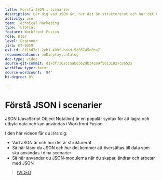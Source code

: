 ```yaml
---
title: Förstå JSON i scenarier
description: Lär dig vad JSON är, hur det är strukturerat och hur det kommer att översättas till data som ska användas i dina scenarier i  [!DNL Adobe Workfront Fusion].
activity: use
team: Technical Marketing
type: Tutorial
feature: Workfront Fusion
role: User
level: Beginner
jira: KT-9059
exl-id: 8f16d7e1-2eb1-400f-bdad-5d05745a0ba7
recommendations: noDisplay,catalog
doc-type: video
source-git-commit: d17df7162ccaab6b62db34209f50131927c0a532
workflow-type: tm+mt
source-wordcount: '94'
ht-degree: 0%

---
```


# Förstå JSON i scenarier

JSON (JavaScript Object Notation) är en populär syntax för att lagra och utbyta data och kan användas i Workfront Fusion.

I den här videon får du lära dig:

* Vad JSON är och hur det är strukturerat
* Så här läser du JSON och hur det kommer att översättas till data som ska användas i dina scenarier
* Så här använder du JSON-modulerna när du skapar, ändrar och arbetar med JSON

>[!VIDEO](https://video.tv.adobe.com/v/335300/?quality=12&learn=on&enablevpops)
